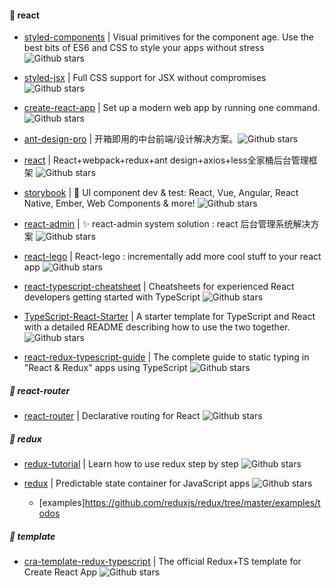 
#### :book: react

* [styled-components](https://github.com/styled-components/styled-components) | Visual primitives for the component age. Use the best bits of ES6 and CSS to style your apps without stress ![Github stars](https://img.shields.io/github/stars/styled-components/styled-components.svg)

* [styled-jsx](https://github.com/zeit/styled-jsx) | Full CSS support for JSX without compromises ![Github stars](https://img.shields.io/github/stars/zeit/styled-jsx.svg)

* [create-react-app](https://github.com/facebook/create-react-app) | Set up a modern web app by running one command. ![Github stars](https://img.shields.io/github/stars/facebook/create-react-app.svg)

* [ant-design-pro](https://github.com/ant-design/ant-design-pro) | 开箱即用的中台前端/设计解决方案。![Github stars](https://img.shields.io/github/stars/ant-design/ant-design-pro.svg)

* [react](https://github.com/duxianwei520/react) | React+webpack+redux+ant design+axios+less全家桶后台管理框架 ![Github stars](https://img.shields.io/github/stars/duxianwei520/react.svg)

* [storybook](https://github.com/storybookjs/storybook) | 📓 UI component dev & test: React, Vue, Angular, React Native, Ember, Web Components & more! ![Github stars](https://img.shields.io/github/stars/storybookjs/storybook.svg)

* [react-admin](https://github.com/react-better/react-admin) | ✨ react-admin system solution : react 后台管理系统解决方案 ![Github stars](https://img.shields.io/github/stars/react-better/react-admin.svg)

* [react-lego](https://github.com/peter-mouland/react-lego) | React-lego : incrementally add more cool stuff to your react app ![Github stars](https://img.shields.io/github/stars/peter-mouland/react-lego.svg)

* [react-typescript-cheatsheet](https://github.com/typescript-cheatsheets/react-typescript-cheatsheet) | Cheatsheets for experienced React developers getting started with TypeScript ![Github stars](https://img.shields.io/github/stars/typescript-cheatsheets/react-typescript-cheatsheet.svg)

* [TypeScript-React-Starter](https://github.com/microsoft/TypeScript-React-Starter) | A starter template for TypeScript and React with a detailed README describing how to use the two together. ![Github stars](https://img.shields.io/github/stars/microsoft/TypeScript-React-Starter.svg)

* [react-redux-typescript-guide](https://github.com/piotrwitek/react-redux-typescript-guide) | The complete guide to static typing in "React & Redux" apps using TypeScript ![Github stars](https://img.shields.io/github/stars/piotrwitek/react-redux-typescript-guide.svg)



##### :dango: react-router

* [react-router](https://github.com/ReactTraining/react-router) | Declarative routing for React ![Github stars](https://img.shields.io/github/stars/ReactTraining/react-router.svg)

##### :dango: redux

* [redux-tutorial](https://github.com/happypoulp/redux-tutorial) | Learn how to use redux step by step ![Github stars](https://img.shields.io/github/stars/happypoulp/redux-tutorial.svg)

* [redux](https://github.com/reduxjs/redux) | Predictable state container for JavaScript apps ![Github stars](https://img.shields.io/github/stars/reduxjs/redux.svg)
  * [examples]https://github.com/reduxjs/redux/tree/master/examples/todos

##### :dango: template

* [cra-template-redux-typescript](https://github.com/reduxjs/cra-template-redux-typescript) | The official Redux+TS template for Create React App ![Github stars](https://img.shields.io/github/stars/reduxjs/cra-template-redux-typescript)
